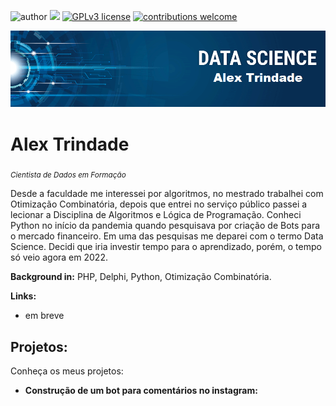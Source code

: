 ![author](https://img.shields.io/badge/author-alextrindade-red) [![](https://img.shields.io/badge/python-3.7+-blue.svg)](https://www.python.org/downloads/release/python-365/) [![GPLv3 license](https://img.shields.io/badge/License-GPLv3-blue.svg)](http://perso.crans.org/besson/LICENSE.html) [![contributions welcome](https://img.shields.io/badge/contributions-welcome-brightgreen.svg?style=flat)](https://github.com/carlosfab/data_science/issues)

<p align="center">
  <img src="banner.png" >
</p>

# Alex Trindade
<sub>*Cientista de Dados em Formação*</sub>

Desde a faculdade me interessei por algoritmos, no mestrado trabalhei com Otimização Combinatória, depois que entrei no serviço público passei a lecionar a Disciplina de Algoritmos e Lógica de Programação. Conheci Python no início da pandemia quando pesquisava por criação de Bots para o mercado financeiro. Em uma das pesquisas me deparei com o termo Data Science. Decidi que iria investir tempo para o aprendizado, porém, o tempo só veio agora em 2022.

**Background in:** PHP, Delphi, Python, Otimização Combinatória.

**Links:**
* em breve

## Projetos:
Conheça os meus projetos:

* **Construção de um bot para comentários no instagram:**
